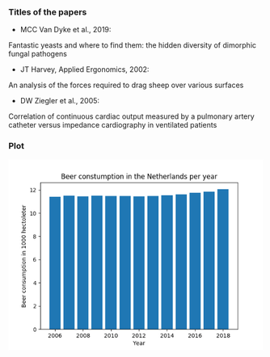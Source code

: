 ### Titles of the papers

- MCC Van Dyke et al., 2019:

Fantastic yeasts and where to find them: the hidden diversity of dimorphic fungal pathogens

- JT Harvey, Applied Ergonomics, 2002:

An analysis of the forces required to drag sheep over various surfaces

- DW Ziegler et al., 2005:

Correlation of continuous cardiac output measured by a pulmonary artery catheter versus impedance cardiography in ventilated patients

### Plot

![](./Beer_consumption.png)
